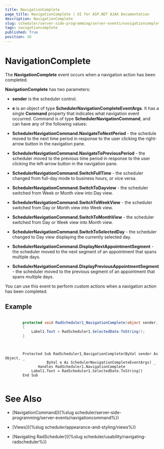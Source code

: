 ```yaml
---
title: NavigationComplete
page_title: NavigationComplete | UI for ASP.NET AJAX Documentation
description: NavigationComplete
slug: scheduler/server-side-programming/server-events/navigationcomplete
tags: navigationcomplete
published: True
position: 10
---
```


# NavigationComplete



The __NavigationComplete__ event occurs when a navigation action has been completed.

__NavigationComplete__ has two parameters:

* __sender__ is the scheduler control.

* __e__ is an object of type __SchedulerNavigationCompleteEventArgs__. It has a single __Command__ property that indicates what navigation event occurred. Command is of type __SchedulerNavigationCommand__, and can have any of the following values:

* __SchedulerNavigationCommand.NavigateToNextPeriod__ - the schedule moved to the next time period in response to the user clicking the right-arrow button in the navigation pane.

* __SchedulerNavigationCommand.NavigateToPreviousPeriod__ - the scheduler moved to the previous time period in response to the user clicking the left-arrow button in the navigation pane.

* __SchedulerNavigationCommand.SwitchFullTime__ - the scheduler changed from full-day mode to business hours, or vice versa.

* __SchedulerNavigationCommand.SwitchToDayview__ - the scheduler switched from Week or Month view into Day view.

* __SchedulerNavigationCommand.SwitchToWeekView__ - the scheduler switched from Day or Month view into Week view.

* __SchedulerNavigationCommand.SwitchToMonthView__ - the scheduler switched from Day or Week view into Month view.

* __SchedulerNavigationCommand.SwitchToSelectedDay__ - the scheduler changed to Day view displaying the currently selected day.

* __SchedulerNavigationCommand.DisplayNextAppointmentSegment__ - the scheduler moved to the next segment of an appointment that spans multiple days.

* __SchedulerNavigationCommand.DisplayPreviousAppointmentSegment__ - the scheduler moved to the previous segment of an appointment that spans multiple days.

You can use this event to perform custom actions when a navigation action has been completed.

## Example





````C#
	
	    protected void RadScheduler1_NavigationComplete(object sender, SchedulerNavigationCompleteEventArgs e) 
	    { 
	        Label1.Text = RadScheduler1.SelectedDate.ToString(); 
	    }
	
````
````VB.NET
	
	    Protected Sub RadScheduler1_NavigationComplete(ByVal sender As Object, _
	               ByVal e As SchedulerNavigationCompleteEventArgs) _
	           Handles RadScheduler1.NavigationComplete
	        Label1.Text = RadScheduler1.SelectedDate.ToString()
	    End Sub
	
````


# See Also

 * [NavigationCommand]({%slug scheduler/server-side-programming/server-events/navigationcommand%})

 * [Views]({%slug scheduler/appearance-and-styling/views%})

 * [Navigating RadScheduler]({%slug scheduler/usability/navigating-radscheduler%})
